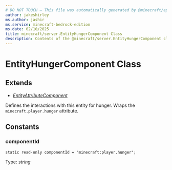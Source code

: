 ```yaml
---
# DO NOT TOUCH — This file was automatically generated by @minecraft/api-docs-generator, to report problems file an issue at https://github.com/Mojang/minecraft-scripting-libraries
author: jakeshirley
ms.author: jashir
ms.service: minecraft-bedrock-edition
ms.date: 02/10/2025
title: minecraft/server.EntityHungerComponent Class
description: Contents of the @minecraft/server.EntityHungerComponent class.
---
```

# EntityHungerComponent Class

## Extends
- [*EntityAttributeComponent*](EntityAttributeComponent.md)

Defines the interactions with this entity for hunger. Wraps the `minecraft.player.hunger` attribute.

## Constants

### **componentId**
`static read-only componentId = "minecraft:player.hunger";`

Type: *string*
